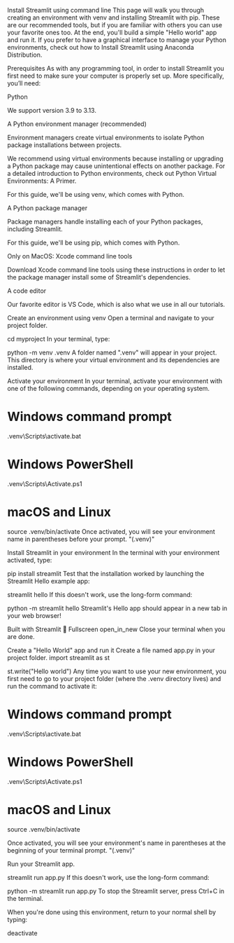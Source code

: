 Install Streamlit using command line
This page will walk you through creating an environment with venv and installing Streamlit with pip. These are our recommended tools, but if you are familiar with others you can use your favorite ones too. At the end, you'll build a simple "Hello world" app and run it. If you prefer to have a graphical interface to manage your Python environments, check out how to Install Streamlit using Anaconda Distribution.

Prerequisites
As with any programming tool, in order to install Streamlit you first need to make sure your computer is properly set up. More specifically, you’ll need:

Python

We support version 3.9 to 3.13.

A Python environment manager (recommended)

Environment managers create virtual environments to isolate Python package installations between projects.

We recommend using virtual environments because installing or upgrading a Python package may cause unintentional effects on another package. For a detailed introduction to Python environments, check out Python Virtual Environments: A Primer.

For this guide, we'll be using venv, which comes with Python.

A Python package manager

Package managers handle installing each of your Python packages, including Streamlit.

For this guide, we'll be using pip, which comes with Python.

Only on MacOS: Xcode command line tools

Download Xcode command line tools using these instructions in order to let the package manager install some of Streamlit's dependencies.

A code editor

Our favorite editor is VS Code, which is also what we use in all our tutorials.

Create an environment using venv
Open a terminal and navigate to your project folder.

cd myproject
In your terminal, type:

python -m venv .venv
A folder named ".venv" will appear in your project. This directory is where your virtual environment and its dependencies are installed.

Activate your environment
In your terminal, activate your environment with one of the following commands, depending on your operating system.

# Windows command prompt
.venv\Scripts\activate.bat

# Windows PowerShell
.venv\Scripts\Activate.ps1

# macOS and Linux
source .venv/bin/activate
Once activated, you will see your environment name in parentheses before your prompt. "(.venv)"

Install Streamlit in your environment
In the terminal with your environment activated, type:

pip install streamlit
Test that the installation worked by launching the Streamlit Hello example app:

streamlit hello
If this doesn't work, use the long-form command:

python -m streamlit hello
Streamlit's Hello app should appear in a new tab in your web browser!


Built with Streamlit 🎈
Fullscreen
open_in_new
Close your terminal when you are done.

Create a "Hello World" app and run it
Create a file named app.py in your project folder.
import streamlit as st

st.write("Hello world")
Any time you want to use your new environment, you first need to go to your project folder (where the .venv directory lives) and run the command to activate it:
# Windows command prompt
.venv\Scripts\activate.bat

# Windows PowerShell
.venv\Scripts\Activate.ps1

# macOS and Linux
source .venv/bin/activate

Once activated, you will see your environment's name in parentheses at the beginning of your terminal prompt. "(.venv)"

Run your Streamlit app.

streamlit run app.py
If this doesn't work, use the long-form command:

python -m streamlit run app.py
To stop the Streamlit server, press Ctrl+C in the terminal.

When you're done using this environment, return to your normal shell by typing:

deactivate
